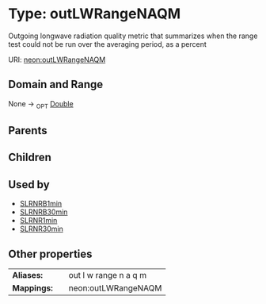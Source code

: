 
# Type: outLWRangeNAQM


Outgoing longwave radiation  quality metric that summarizes when the range test could not be run over the averaging period, as a percent

URI: [neon:outLWRangeNAQM](https://data.neonscience.org/outLWRangeNAQM)


## Domain and Range

None ->  <sub>OPT</sub> [Double](types/Double.md)

## Parents


## Children


## Used by

 * [SLRNRB1min](SLRNRB1min.md)
 * [SLRNRB30min](SLRNRB30min.md)
 * [SLRNR1min](SLRNR1min.md)
 * [SLRNR30min](SLRNR30min.md)

## Other properties

|  |  |  |
| --- | --- | --- |
| **Aliases:** | | out l w range n a q m |
| **Mappings:** | | neon:outLWRangeNAQM |

